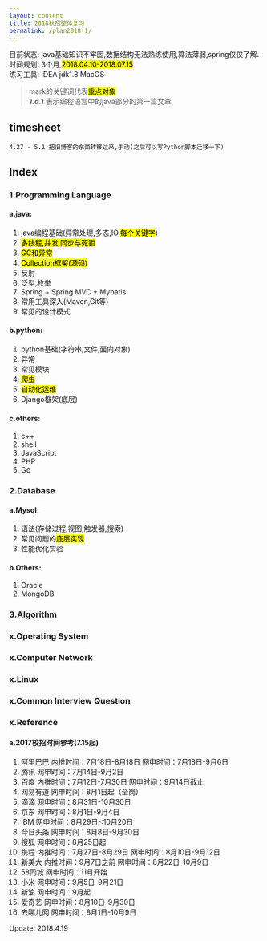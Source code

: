 ```yaml
---
layout: content
title: 2018秋招整体复习
permalink: /plan2018-1/
---
```



目前状态: java基础知识不牢固,数据结构无法熟练使用,算法薄弱,spring仅仅了解.  
时间规划: 3个月,<mark>2018.04.10-2018.07.15</mark>  
练习工具: IDEA jdk1.8 MacOS  

> mark的关键词代表<mark>重点对象</mark>  
> ***1.a.1*** 表示编程语言中的java部分的第一篇文章  

## timesheet
    4.27 - 5.1 把旧博客的东西转移过来,手动(之后可以写Python脚本迁移一下)  
    



## Index
### 1.Programming Language

#### a.java:
1. java编程基础(异常处理,多态,IO,<mark>每个关键字</mark>)
2. <mark>多线程,并发,同步与死锁</mark>
3. <mark>GC和异常</mark>
4. <mark>Collection框架(源码)</mark>
5. 反射
6. 泛型,枚举
7. Spring + Spring MVC + Mybatis
8. 常用工具深入(Maven,Git等)
8. 常见的设计模式

#### b.python:
1. python基础(字符串,文件,面向对象)
2. 异常
3. 常见模块
4. <mark>爬虫</mark>
5. <mark>自动化运维</mark>
6. Django框架(底层)

#### c.others:
1. c++
2. shell
3. JavaScript
4. PHP
5. Go

### 2.Database

#### a.Mysql:
1. 语法(存储过程,视图,触发器,搜索)
2. 常见问题的<mark>底层实现</mark>
3. 性能优化实验

#### b.Others:
1. Oracle
2. MongoDB

### 3.Algorithm

### x.Operating System

### x.Computer Network

### x.Linux

### x.Common Interview Question


### x.Reference
#### a.2017校招时间参考(7.15起)
1. 阿里巴巴  内推时间：7月18日-8月18日 网申时间：7月18日-9月6日
2. 腾讯      网申时间：7月14日-9月2日
3. 百度      内推时间：7月12日-7月30日 网申时间：9月14日截止
4. 网易有道   网申时间：8月1日起（全岗）
5. 滴滴      网申时间：8月31日-10月30日
6. 京东      网申时间：8月1日-9月4日
7. IBM      网申时间：8月29日-:10月20日
8. 今日头条   网申时间：8月8日-9月30日
9. 搜狐      网申时间：8月25日起
10. 携程     内推时间：7月27日-8月29日 网申时间：8月10日-9月12日
11. 新美大   内推时间：9月7日之前 网申时间：8月22日-10月9日
12. 58同城   网申时间：11月开始
13. 小米     网申时间：9月5日-9月21日
14. 新浪     网申时间：9月起
15. 爱奇艺    网申时间：8月10日-9月30日
16. 去哪儿网  网申时间：8月1日-10月9日


Update:
2018.4.19

